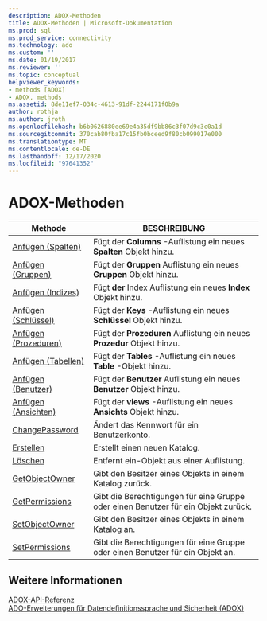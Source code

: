 ```yaml
---
description: ADOX-Methoden
title: ADOX-Methoden | Microsoft-Dokumentation
ms.prod: sql
ms.prod_service: connectivity
ms.technology: ado
ms.custom: ''
ms.date: 01/19/2017
ms.reviewer: ''
ms.topic: conceptual
helpviewer_keywords:
- methods [ADOX]
- ADOX, methods
ms.assetid: 8de11ef7-034c-4613-91df-2244171f0b9a
author: rothja
ms.author: jroth
ms.openlocfilehash: b6b0626880ee69e4a35df9bb86c3f07d9c3c0a1d
ms.sourcegitcommit: 370cab80fba17c15fb0bceed9f80cb099017e000
ms.translationtype: MT
ms.contentlocale: de-DE
ms.lasthandoff: 12/17/2020
ms.locfileid: "97641352"
---
```

# <a name="adox-methods"></a>ADOX-Methoden

|Methode|BESCHREIBUNG|  
|-|-|  
|[Anfügen (Spalten)](./append-method-adox-columns.md)|Fügt der **Columns** -Auflistung ein neues **Spalten** Objekt hinzu.|  
|[Anfügen (Gruppen)](./append-method-adox-groups.md)|Fügt der **Gruppen** Auflistung ein neues **Gruppen** Objekt hinzu.|  
|[Anfügen (Indizes)](./append-method-adox-indexes.md)|Fügt **der** Index Auflistung ein neues **Index** Objekt hinzu.|  
|[Anfügen (Schlüssel)](./append-method-adox-keys.md)|Fügt der **Keys** -Auflistung ein neues **Schlüssel** Objekt hinzu.|  
|[Anfügen (Prozeduren)](./append-method-adox-procedures.md)|Fügt der **Prozeduren** Auflistung ein neues **Prozedur** Objekt hinzu.|  
|[Anfügen (Tabellen)](./append-method-adox-tables.md)|Fügt der **Tables** -Auflistung ein neues **Table** -Objekt hinzu.|  
|[Anfügen (Benutzer)](./append-method-adox-users.md)|Fügt der **Benutzer** Auflistung ein neues **Benutzer** Objekt hinzu.|  
|[Anfügen (Ansichten)](./append-method-adox-views.md)|Fügt der **views** -Auflistung ein neues **Ansichts** Objekt hinzu.|  
|[ChangePassword](./changepassword-method-adox.md)|Ändert das Kennwort für ein Benutzerkonto.|  
|[Erstellen](./create-method-adox.md)|Erstellt einen neuen Katalog.|  
|[Löschen](./delete-method-adox-collections.md)|Entfernt ein-Objekt aus einer Auflistung.|  
|[GetObjectOwner](./getobjectowner-method-adox.md)|Gibt den Besitzer eines Objekts in einem Katalog zurück.|  
|[GetPermissions](./getpermissions-method-adox.md)|Gibt die Berechtigungen für eine Gruppe oder einen Benutzer für ein Objekt zurück.|  
|[SetObjectOwner](./setobjectowner-method.md)|Gibt den Besitzer eines Objekts in einem Katalog an.|  
|[SetPermissions](./setpermissions-method-adox.md)|Gibt die Berechtigungen für eine Gruppe oder einen Benutzer für ein Objekt an.|  
  
## <a name="see-also"></a>Weitere Informationen  
 [ADOX-API-Referenz](./adox-object-model.md)   
 [ADO-Erweiterungen für Datendefinitionssprache und Sicherheit (ADOX)](../../guide/extensions/ado-extensions-for-data-definition-language-and-security-adox.md)